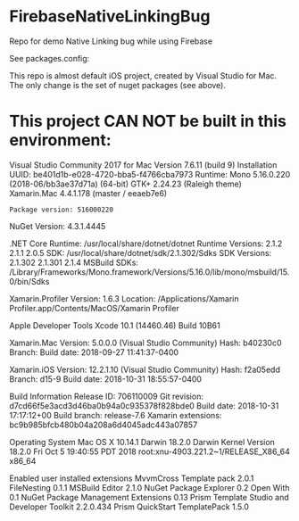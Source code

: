 # FirebaseNativeLinkingBug
Repo for demo Native Linking bug while using Firebase

See packages.config:
<packages>
  <package id="Xamarin.Build.Download" version="0.4.11" targetFramework="xamarinios10" />
  <package id="Xamarin.Firebase.iOS.Analytics" version="5.1.4" targetFramework="xamarinios10" />
  <package id="Xamarin.Firebase.iOS.CloudMessaging" version="3.1.2" targetFramework="xamarinios10" />
  <package id="Xamarin.Firebase.iOS.Core" version="5.1.3" targetFramework="xamarinios10" />
  <package id="Xamarin.Firebase.iOS.Crashlytics" version="3.10.9" targetFramework="xamarinios10" />
  <package id="Xamarin.Firebase.iOS.InstanceID" version="3.2.1" targetFramework="xamarinios10" />
</packages>

This repo is almost default iOS project, created by Visual Studio for Mac. The only change is the set of nuget packages (see above). 
# This project CAN NOT be built in this environment:

Visual Studio Community 2017 for Mac
Version 7.6.11 (build 9)
Installation UUID: be401d1b-e028-4720-bba5-f4766cba7973
Runtime:
	Mono 5.16.0.220 (2018-06/bb3ae37d71a) (64-bit)
	GTK+ 2.24.23 (Raleigh theme)
	Xamarin.Mac 4.4.1.178 (master / eeaeb7e6)

	Package version: 516000220

NuGet
Version: 4.3.1.4445

.NET Core
Runtime: /usr/local/share/dotnet/dotnet
Runtime Versions:
	2.1.2
	2.1.1
	2.0.5
SDK: /usr/local/share/dotnet/sdk/2.1.302/Sdks
SDK Versions:
	2.1.302
	2.1.301
	2.1.4
MSBuild SDKs: /Library/Frameworks/Mono.framework/Versions/5.16.0/lib/mono/msbuild/15.0/bin/Sdks

Xamarin.Profiler
Version: 1.6.3
Location: /Applications/Xamarin Profiler.app/Contents/MacOS/Xamarin Profiler

Apple Developer Tools
Xcode 10.1 (14460.46)
Build 10B61

Xamarin.Mac
Version: 5.0.0.0 (Visual Studio Community)
Hash: b40230c0
Branch: 
Build date: 2018-09-27 11:41:37-0400

Xamarin.iOS
Version: 12.2.1.10 (Visual Studio Community)
Hash: f2a05edd
Branch: d15-9
Build date: 2018-10-31 18:55:57-0400

Build Information
Release ID: 706110009
Git revision: d7cd66f5e3acd3d46ba0b94a0c935378f828bde0
Build date: 2018-10-31 17:17:12+00
Build branch: release-7.6
Xamarin extensions: bc9b985bfcb480b04a208a6d4045adc443a07857

Operating System
Mac OS X 10.14.1
Darwin 18.2.0 Darwin Kernel Version 18.2.0
    Fri Oct  5 19:40:55 PDT 2018
    root:xnu-4903.221.2~1/RELEASE_X86_64 x86_64

Enabled user installed extensions
MvvmCross Template pack 2.0.1
FileNesting 0.1.1
MSBuild Editor 2.1.0
NuGet Package Explorer 0.2
Open With 0.1
NuGet Package Management Extensions 0.13
Prism Template Studio and Developer Toolkit 2.2.0.434
Prism QuickStart TemplatePack 1.5.0
